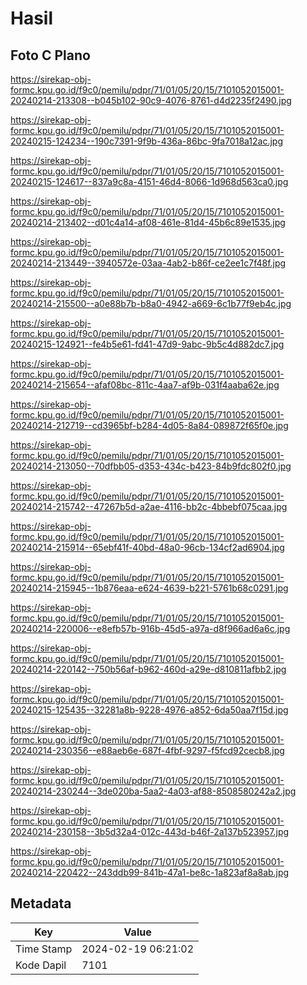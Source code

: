 # Hasil

## Foto C Plano

https://sirekap-obj-formc.kpu.go.id/f9c0/pemilu/pdpr/71/01/05/20/15/7101052015001-20240214-213308--b045b102-90c9-4076-8761-d4d2235f2490.jpg

https://sirekap-obj-formc.kpu.go.id/f9c0/pemilu/pdpr/71/01/05/20/15/7101052015001-20240215-124234--190c7391-9f9b-436a-86bc-9fa7018a12ac.jpg

https://sirekap-obj-formc.kpu.go.id/f9c0/pemilu/pdpr/71/01/05/20/15/7101052015001-20240215-124617--837a9c8a-4151-46d4-8066-1d968d563ca0.jpg

https://sirekap-obj-formc.kpu.go.id/f9c0/pemilu/pdpr/71/01/05/20/15/7101052015001-20240214-213402--d01c4a14-af08-461e-81d4-45b6c89e1535.jpg

https://sirekap-obj-formc.kpu.go.id/f9c0/pemilu/pdpr/71/01/05/20/15/7101052015001-20240214-213449--3940572e-03aa-4ab2-b86f-ce2ee1c7f48f.jpg

https://sirekap-obj-formc.kpu.go.id/f9c0/pemilu/pdpr/71/01/05/20/15/7101052015001-20240214-215500--a0e88b7b-b8a0-4942-a669-6c1b77f9eb4c.jpg

https://sirekap-obj-formc.kpu.go.id/f9c0/pemilu/pdpr/71/01/05/20/15/7101052015001-20240215-124921--fe4b5e61-fd41-47d9-9abc-9b5c4d882dc7.jpg

https://sirekap-obj-formc.kpu.go.id/f9c0/pemilu/pdpr/71/01/05/20/15/7101052015001-20240214-215654--afaf08bc-811c-4aa7-af9b-031f4aaba62e.jpg

https://sirekap-obj-formc.kpu.go.id/f9c0/pemilu/pdpr/71/01/05/20/15/7101052015001-20240214-212719--cd3965bf-b284-4d05-8a84-089872f65f0e.jpg

https://sirekap-obj-formc.kpu.go.id/f9c0/pemilu/pdpr/71/01/05/20/15/7101052015001-20240214-213050--70dfbb05-d353-434c-b423-84b9fdc802f0.jpg

https://sirekap-obj-formc.kpu.go.id/f9c0/pemilu/pdpr/71/01/05/20/15/7101052015001-20240214-215742--47267b5d-a2ae-4116-bb2c-4bbebf075caa.jpg

https://sirekap-obj-formc.kpu.go.id/f9c0/pemilu/pdpr/71/01/05/20/15/7101052015001-20240214-215914--65ebf41f-40bd-48a0-96cb-134cf2ad6904.jpg

https://sirekap-obj-formc.kpu.go.id/f9c0/pemilu/pdpr/71/01/05/20/15/7101052015001-20240214-215945--1b876eaa-e624-4639-b221-5761b68c0291.jpg

https://sirekap-obj-formc.kpu.go.id/f9c0/pemilu/pdpr/71/01/05/20/15/7101052015001-20240214-220006--e8efb57b-916b-45d5-a97a-d8f966ad6a6c.jpg

https://sirekap-obj-formc.kpu.go.id/f9c0/pemilu/pdpr/71/01/05/20/15/7101052015001-20240214-220142--750b56af-b962-460d-a29e-d810811afbb2.jpg

https://sirekap-obj-formc.kpu.go.id/f9c0/pemilu/pdpr/71/01/05/20/15/7101052015001-20240215-125435--32281a8b-9228-4976-a852-6da50aa7f15d.jpg

https://sirekap-obj-formc.kpu.go.id/f9c0/pemilu/pdpr/71/01/05/20/15/7101052015001-20240214-230356--e88aeb6e-687f-4fbf-9297-f5fcd92cecb8.jpg

https://sirekap-obj-formc.kpu.go.id/f9c0/pemilu/pdpr/71/01/05/20/15/7101052015001-20240214-230244--3de020ba-5aa2-4a03-af88-8508580242a2.jpg

https://sirekap-obj-formc.kpu.go.id/f9c0/pemilu/pdpr/71/01/05/20/15/7101052015001-20240214-230158--3b5d32a4-012c-443d-b46f-2a137b523957.jpg

https://sirekap-obj-formc.kpu.go.id/f9c0/pemilu/pdpr/71/01/05/20/15/7101052015001-20240214-220422--243ddb99-841b-47a1-be8c-1a823af8a8ab.jpg


## Metadata

| Key        | Value               |
| ---------- | ------------------- |
| Time Stamp | 2024-02-19 06:21:02 |
| Kode Dapil | 7101                |



